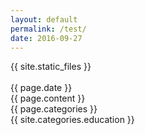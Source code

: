 ```yaml
---
layout: default
permalink: /test/
date: 2016-09-27
---
```


{{ site.static_files }}  
<br>
{{ page.date }}
<br>
{{ page.content }}
<br>
{{ page.categories }}
<br>
{{ site.categories.education }}

